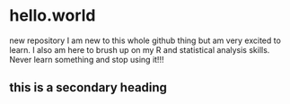 # hello.world
new repository
I am new to this whole github thing but am very excited to learn.
I also am here to brush up on my R and statistical analysis skills.
Never learn something and stop using it!!!
## this is a secondary heading
